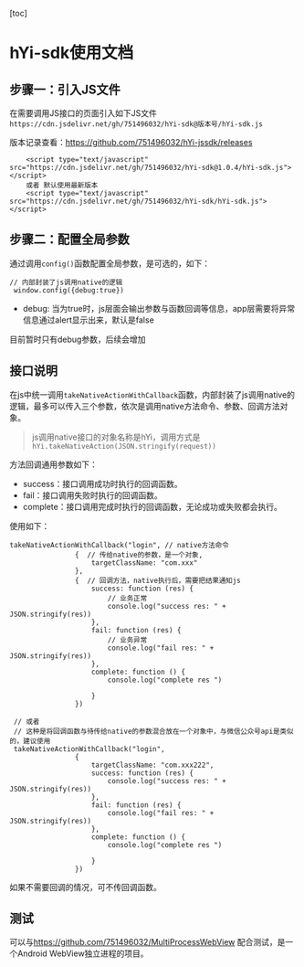 [toc]

# hYi-sdk使用文档

## 步骤一：引入JS文件

在需要调用JS接口的页面引入如下JS文件`https://cdn.jsdelivr.net/gh/751496032/hYi-sdk@版本号/hYi-sdk.js`

版本记录查看：https://github.com/751496032/hYi-jssdk/releases

```
    <script type="text/javascript" src="https://cdn.jsdelivr.net/gh/751496032/hYi-sdk@1.0.4/hYi-sdk.js"></script>
    或者 默认使用最新版本
    <script type="text/javascript" src="https://cdn.jsdelivr.net/gh/751496032/hYi-sdk/hYi-sdk.js"></script>
```

## 步骤二：配置全局参数

通过调用`config()`函数配置全局参数，是可选的，如下：

```
// 内部封装了js调用native的逻辑
 window.config({debug:true})

```
- debug: 当为true时，js层面会输出参数与函数回调等信息，app层需要将异常信息通过alert显示出来，默认是false

目前暂时只有debug参数，后续会增加

## 接口说明

在js中统一调用`takeNativeActionWithCallback`函数，内部封装了js调用native的逻辑，最多可以传入三个参数，依次是调用native方法命令、参数、回调方法对象。

> js调用native接口的对象名称是hYi，调用方式是`hYi.takeNativeAction(JSON.stringify(request))` 

方法回调通用参数如下：

- success：接口调用成功时执行的回调函数。
- fail：接口调用失败时执行的回调函数。
- complete：接口调用完成时执行的回调函数，无论成功或失败都会执行。


使用如下：

```
takeNativeActionWithCallback("login", // native方法命令
                {  // 传给native的参数，是一个对象,
                    targetClassName: "com.xxx"
                },
                {  // 回调方法，native执行后，需要把结果通知js
                    success: function (res) { 
                        // 业务正常
                        console.log("success res: " + JSON.stringify(res))
                    },
                    fail: function (res) {
                        // 业务异常
                        console.log("fail res: " + JSON.stringify(res))
                    },
                    complete: function () {
                        console.log("complete res ")

                    }
                })
                
 // 或者
 // 这种是将回调函数与待传给native的参数混合放在一个对象中，与微信公众号api是类似的，建议使用
 takeNativeActionWithCallback("login",
                {
                    targetClassName: "com.xxx222",
                    success: function (res) {
                        console.log("success res: " + JSON.stringify(res))
                    },
                    fail: function (res) {
                        console.log("fail res: " + JSON.stringify(res))
                    },
                    complete: function () {
                        console.log("complete res ")

                    }
                })
```

如果不需要回调的情况，可不传回调函数。

## 测试

可以与<https://github.com/751496032/MultiProcessWebView> 配合测试，是一个Android WebView独立进程的项目。



